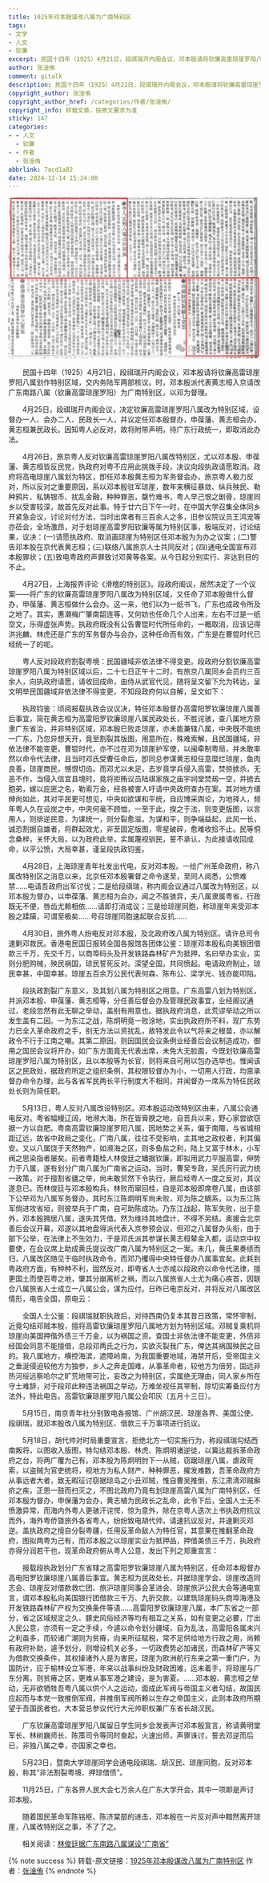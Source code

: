 ```yaml
---
title: 1925年邓本殷谋改八属为广南特别区
tags:
- 文学
- 人文
- 钦廉
excerpt: 民国十四年（1925）4月21日，段祺瑞开内阁会议，邓本殷请将钦廉高雷琼崖罗阳八属划作特别区域，交内务陆军两部核议。
author: 张淦侑
comment: gitalk
description: 民国十四年（1925）4月21日，段祺瑞开内阁会议，邓本殷请将钦廉高雷琼崖罗阳八属划作特别区域，交内务陆军两部核议。
copyright_author: 张淦侑
copyright_author_href: /categories/作者/张淦侑/
copyright_info: 转载文章，按原文要求为准
sticky: 147
categories:
- - 人文
  - 钦廉
- - 作者
  - 张淦侑
abbrlink: 7acd1a82
date: 2024-12-14 15:24:00
---
```


![](/img/img/钦廉27.jpeg)

&emsp;&emsp;民国十四年（1925）4月21日，段祺瑞开内阁会议，邓本殷请将钦廉高雷琼崖罗阳八属划作特别区域，交内务陆军两部核议。时，邓本殷派代表黄志桓入京请改广东南路八属（钦廉高雷琼崖罗阳）为广南特别区，以邓为督理。

&emsp;&emsp;4月25日，段祺瑞开内阁会议，决定钦廉高雷琼崖罗阳八属改为特别区域，设督办一人、会办二人、民政长一人，并议定任邓本殷督办，申葆藩、黄志桓会办，黄志桓兼民政长。因知粤人必反对，故将附带声明，待广东行政统一，即取消此办法。


&emsp;&emsp;4月26日，旅京粤人反对钦廉高雷琼崖罗阳八属改特别区，尤以邓本殷、申葆藩、黄志桓皆反民党，执政府对粤不应用此挑拨手段，决议向段执政请愿取消。政府将高电琼崖八属划为特区，卽任邓本殷黄志桓为军务督会办，旅京粤人极力反对，所以反对之重要原因，系以邓本殷驻军琼崖，数年来横征暴敛、纵兵殃民、勒种鸦片、私铸银币、扰乱金融，种种罪恶，罄竹难书，粤人早己恨之剧骨，琼崖同乡以受害较深，故首先反对此事。特于廿六日下午一时，在中国大学召集全体同乡开紧急会议，讨论对付方法，当时出席者有三百余人之多，旧参议院议员王鸿宠等亦莅会，全场激昂，对于划琼崖高雷罗阳钦廉等属为特别区事，极端反对，讨论结果，议决：(一)请愿执政府、取消画琼崖为特别区任邓本殷为为办之议案；(二)警告邓本股在京代表黄志桓；(三)联络八属旅京人士共同反对；(四)通电全国宣布邓本殷罪状；(五)致电粤政府声罪致讨邓黄等各案。从今日起分别实行、非达到目的不止。

&emsp;&emsp;4月27日，上海报界评论《滑稽的特别区》。段政府阁议，居然决定了一个议案——将广东的钦廉高雷琼崖罗阳八属改为特别区域，又任命了邓本殷做什么督办，申葆藩、黄志桓做什么会办。这一来，他们以为一纸书飞，广东也成政令所及之地了。其实，惠潮梅广肇南韶连等，又何妨也任命几个人出来，左右不过是一纸空文，乐得虚张声势。执政府既没有公告曹锟时代所任命的，一概取消，应该记得洪兆麟、林虎还是广东的军务督办与会办，这种任命而有效，广东是在曹锟时代已经统一了的呢。

&emsp;&emsp;粤人反对段政府割裂粤境：民国疆域非依法律不得变更。段政府分割钦廉高雷琼崖罗阳八属为特别区域以后，二十七日正午十二时，有旅京八属同乡会员约三百余人，向执政府请愿，请收回成命，由侍从武官代见，随将呈文留下允为转达，呈文明举民国疆域非依法律不得变更，不知段政府何以自解，呈文如下：

&emsp;&emsp;执政钧鉴：顷阅报载执政会议议决，特任邓本殷督办高雷阳罗钦廉琼崖八属善后事宜，简在黄志桓为高雷阳罗钦廉琼崖八属民政处长，不胜诧骇，查八属地方原隶广东省治，并非特别区域，邓本殷巳败走琼崖，亦未能兼辖八属，中央旣不能统一广东，乃忽异想天开，竟至割裂其版图，用意所在，殊难索解，且民国疆域，非依法律不能变更。曹锟时代，亦不过在邓为琼崖护军使，以闽牵制粤局，并未敢率然以命令代法律，且当时邓氏受曹任命后，卽同总参谋黄志桓任意糜烂琼崖，鱼肉良善，琼崖商民，憾恨切齿。而邓尤以未足，去岁竟学兵侵入高雷，焚掠掳杀，无恶不作，当侵入信宜县境时，竟将拒贿议员陆祺家族之庙宇祠堂焚刼一空，并掳去胞弟，嫁以庇匪之名，勒索万金，经各被害人吁请中央政府查办在案。其对地方缙绅尚如此，其对平民更可想见，中央如欲谋和平统，自应博采舆论，为地择人，频年粤人久在设炭之中，中央何毫不顾恤，一至于此，揆之于法，则变更版图，以言用人，则排逆民意，为谋统一，则分裂愈滋，为谋和平，则争端益起，此风一长，诚恐割据自雄者，将群起效尤，非至固定版图，零星破碎，愈难收拾不止。民等恫念桑梓，关怀大局，以为政府此举，实属蔑视驯民，誓不承认，为此接请收回成命，以平公愤，大局幸甚，谨呈段执政钧鉴。

&emsp;&emsp;4月28日，上海琼崖青年社发出代电，反对邓本殷。一给广州革命政府，称八属改特别区之消息以来，北京任邓本殷署督之命令遂至，至同人阅悉，公愤难禁……电请吾政府出军讨伐；二是给段祺瑞，称内阁会议通过八属改为特别区，以邓本殷为督办，以申葆藩、黄志桓为会办，闻之不胜骇异，夫八属隶属粤省，行政既无不便，唇齿尤赖相依……请即打消成议；三是给琼崖同胞，称琼崖年来受邓本殷之蹂躏，可谓至极矣……号召琼崖同胞速起联合反抗……

&emsp;&emsp;4月30日，旅外粤人纷电反对邓本殷，及北政府改八属为特别区。请许总司令速剿邓救民。香港电民国日报转全国各报馆各团体公鉴：琼崖邓本殷私向美银团借款三千万，先交千万，以商埠码头及开发铁路森林矿产为抵押，名曰举办实业，实则分肥购械，殃民祸国，琼民誓死反对。深望全国，共同愤起。电请政府制止，琼民幸甚，中国幸甚。琼崖五百余万公民代表何森、陈布公、梁学光、钱亦能叩陷。

&emsp;&emsp;段执政割裂广东意义，及其划八属为特别区之用意。广东高雷八划为特别区，并派邓本殷、申葆藩、黄志桓等，分任善后督会办及管理民政事宜，业经阁议通过，老段忽然有此无聊之举动，盖别有用意也。据执政府消息，此荒谬举动之所以发生盖有二因。一为东江之战，陈炯明竟一败涂地，实出执政府所不料，现广东势力已全入革命政府之手，别无方法以资扰乱，故特发此令以气将来之根苗，亦以解政令不行于江南之嘲。其第二原因，则因国民会议条例业经善后会议制造成功，御用之国民会议将开办，如广东方面竟无代表出席，未免大无脸面，今既划钦廉高雷琼崖罗阳八属为特别区，且以本殷等为长官，则将来自可用以包办选举也。惟闻该区之民政处，据政府所定之组织条例，其权限较督办为小，一切用人行政，均禀承督办命令办理，此与各省军民两长平行制度大不相同，并闻督办一席系为特任民政处长则为简任职。

&emsp;&emsp;5月13日，粤人反对八属改设特别区。邓本殷运动改特别区由来，八属公会通电反对。粤省幅幔辽阔，地濒大海，所在皆膏腴之地，自苦兵以来，野心家尝欲窃据一方以自肥。粤南高雷钦廉琼崖罗阳八属，因地势之关系，偏于南陬，与省城相距辽远，故省中政局之变化，广南八属，往往不受影响，主其地之政权者，利其偏安。又以八属饶于天然物产，如濒海之区，则多鱼盐之利，陆上又富于林木，小军阀之思染指者屡矣。前者粤籍桂人林俊廷之蟠据钦廉，即拟用武力平服高雷，伸势力于八属，遂有划分广南八属为广南省之运动。当时，曹吴专政，吴氏厉行武力统一政策，对于擅割省疆之举，尙未敢贸然下令执行，厥后经粤人一度之反对，其议遂息已。而林俊廷与邓本殷构兵，林败而窜回桂，自是邓本殷即席卷八属，由该部下公举邓为八属军务督办，其时东江陈炯明军尙未败，邓为陈之嫡系，以为东江陈军倘进攻省垣，则彼举兵于广南，自可助陈成功。乃东江战起，陈军失败，出于意外，邓本殷拥居八属，遂失其凭借。然为维持其地盘计，不得不另结。奥援会北京善后会议开幕，邓遂以其地盘得派代表入京参预会议，但邓之八属督办头衔，由于部下公举，在法律上不生効力，于是邓氏派其参谋长黄志桓辇金入都，运动京中权要使，在会议席上助成黄氏提议改广南八属为特别区之一案。未几，黄氏果奏绩而归，八属改区随见于临时执政命令，而邓乃攫得中央特任督办八属事宜矣。此耗到粤政府方面，有种种不利，固然反对，即粤省人士亦咸以段政府以命令代法律，擅更国土而使百粤之地，肇其分崩离析之祸，而以八属旅省人士尤为痛心疾首，因联合八属旅省人士成立一八属公会，谋为应付。日昨已电京反对，并将反对八属改区情形，电告全国，原电云：

&emsp;&emsp;全国人士公鉴：段祺瑞就职执政后，对待西南仍复本其昔日政策，常怀宰制，近竟勾结邓贼本殷，擅将高雷钦廉琼崖罗阳八属地方划为特别区域。邓贼复乘机将琼崖向美国押偕外债三千万金，以为祸国之资。查国士非依法律不能变更，外债非经国会同意不能擅借，总段邓两氏之行为，实欲灭裂我广东，俾达其祸国殃民之目的。我八属地方，横控海滨，遮障岭南，为我国重要地域，海禁开后，受帝国主义之垂涎侵迫较他方为独参，乡人之奔走国难，从事革命者，较他方为倍劳，固远非热河绥远察哈尔之旷荒地带可比，妄改之为特别区，实属绝无理由，同人家乡所在守土难辞，对于段邓此种违法祸国之举动，万难坐视任其宰制，除切实筹备应付方法外，特此电告。高雷钦廉琼崖罗阳八属公会叩灰〔五月十三日〕。

&emsp;&emsp;5月15日，南京青年社分别致电各报馆、广州胡汉民、琼崖各界、美国公使、段祺瑞，就邓本殷改八属为特别区、借款三千万事项进行抗议。

&emsp;&emsp;5月18日，胡代帅对时局重要宣言，拒绝北方一切实施行为，称段祺瑞勾结西南叛将，以图收入版图，特勾结邓本殷、林虎、陈炯明诸逆徒，以冀达裁拆革命政府之台，将两广覆为己有。邓本殷为陈炯明肘下一从贼，窃踞琼崖八属，虐政苛索，以盗贼为官吏统将，视地方为私人财产，种种罪恶，擢发难数，吾革命政府方从事远者大者，致无暇征讨窃据琼岛之小丑邓贼，惟自曹吴推倒，东江肃淸邓贼癣疥之疾，正恩一鼓而扫灭之，不图北政府乃竟有划琼崖高雷八属为广南特别区，任邓本殷为督办，申保藩为会办，黄志植为民政长之乱命，此令下后，全国人士无不愤激异常，而海内外粤人更骇汗诧愕，惊为意外，除在京粤人迭次上书执政府抗议而外，海外粤侨曁旅外各省粤人，纷纷致电胡代帅，请速抗议反对，并速剿灭邓逆。盖执政府之擅自分裂粤疆，任用反革命敌人为特任官，其意果在推翻革命政府，图拟两粤为己有，而邓本殷之以琼崖实业为抵押品，押借美债三千万，执政府亦得分润若干也，现革命政府俯从粤人公意，发出下列之郑重宣言：

&emsp;&emsp;报载段执政划分广东省辖之高雷阳罗钦廉琼崖八属为特别区，任命邓本殷督办高电阳罗钦廉琼崖八属善后事宜。黄志桓为民政处长，并据琼崖学会、琼崖改造同志会、琼崖反对借款救亡团、旅沪琼崖同事会革进会、琼崖旅沪公民大会等通电宣言，谓邓本殷私向美国银行团借款三千万、九折交款，以建筑琼崖码头商埠海港及开发铁路森林矿产权为交换条件等语……高雷阳罗钦廉琼崖八属，本广东省之一部分，省之区域规定之久、豚史风俗经济等均有相互之关系，如有变更之必要，厅出人民公意，亦须有一定之手续，今遽以命令划分疆域，自为乱法，高雷阳各属未兴之利虽多，而较诸广潮则为贫瘠，向来所征赋税，常不足供给地方行政之用，尚赖有政府补助，遽予划分，则增设机关必多，一切政费势必加诸民，而森林矿产等又为借款交换条件，其权操诸外人是为害民，琼崖为欧洲航行东来之第一重门户，为国防计，应于榆林设立军港，年来以战事纠纷及财政困难，迄未着手，将琼崖与广东分离，则贫瘠之区，更难从事军港之建设，是为害夏。……邓本殷、黄志桓之举动，无非欲牺牲吾粤八属以供个人之运动，面成此军阀与帝国主义者勾结，故国民应起而与本党一致推倒军阀，并推倒军阀所赖以生存之帝国主义，此则本政府所期望于吾国民者也，大本营总参议代行大元帅职权兼广东省长胡汉民。

&emsp;&emsp;广东钦廉高雷琼崖罗阳八属留日学生同乡会发表声讨邓本殷宣言，称请黄明堂军长、林树巍师长、陈策司令等同时奋起，火速出师，声罪诛讨，誓去邓逆而后已，非独八属之幸，亦国家之幸也。

&emsp;&emsp;5月23日，暨南大学琼崖同学会通电段祺瑞、胡汉民、琼崖同胞，反对邓本殷，称其“非法割裂粤境、押琼借债”。

&emsp;&emsp;11月25日，广东各界人民大会七万余人在广东大学开会，其中一项即是声讨邓本殷。

&emsp;&emsp;随着国民革命军陈铭枢、陈济棠部的进击，邓本殷在一片反对声中黯然离开琼崖，八属改特别区之事，不了了之。

&emsp;&emsp;相关阅读：[林俊廷据广东南路八属谋设“广南省”](https://yesandnoandperhaps.cn/posts/98cfdf88.html)

{% note success %}
转载-原文链接：[1925年邓本殷谋改八属为广南特别区](https://mp.weixin.qq.com/s/01kZtTRpvKSLVROyCEaQbA)
作者：[张淦侑](https://yesandnoandperhaps.cn/categories/%E4%BD%9C%E8%80%85/%E5%BC%A0%E6%B7%A6%E4%BE%91/)
{% endnote %}